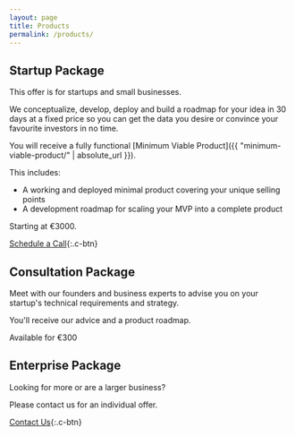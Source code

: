```yaml
---
layout: page
title: Products
permalink: /products/
---
```


## Startup Package

This offer is for startups and small businesses.

We conceptualize, develop, deploy and build a roadmap for your idea in 30 days at a fixed price so you can get the data you desire or convince your favourite investors in no time.

You will receive a fully functional [Minimum Viable Product]({{ "minimum-viable-product/" | absolute_url }}).

This includes:

- A working and deployed minimal product covering your unique selling points
- A development roadmap for scaling your MVP into a complete product

Starting at €3000.

[Schedule a Call](https://calendly.com/viper){:.c-btn}

## Consultation Package

Meet with our founders and business experts to advise you on your startup's technical requirements and strategy.

You'll receive our advice and a product roadmap.

Available for €300

## Enterprise Package

Looking for more or are a larger business?

Please contact us for an individual offer.

[Contact Us](https://calendly.com/viper){:.c-btn}